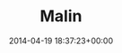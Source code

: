 ---
title:		"Malin"
type:		"photos"
mediatype:		"upload"
location:		"Berlin, Germany"
date:		"2014-04-19 18:37:23+00:00"
album:		"people"
filename:		"german-actress-forest.md"
series:		"unicorns"
cl_public_id:		"people/german-actress-forest"
cl_version:		1497005412
format:		"tiff"
bytes:		1849760
width:		810
height:		1440
colours:
- "#C49774"
- "#7C8633"
- "#2A2925"
- "#806D4D"
- "#CFAD7E"
- "#B3B84F"
- "#687927"
- "#282216"
- "#1A1D1B"
- "#ECDCC4"
- "#7E7941"
- "#15170B"
- "#8D674A"
- "#BBB66F"
- "#746C5F"
exposure_mode:		"Auto"
program:		"Program AE"
aperture:		"2.8"
focal_length:		"200.0 mm"
iso:		"640"
shutter_speed:		"1/250"
metering:		"Multi-segment"
flash:		"Off, Did not fire"
white_balance:		"As Shot"
colour_temp:		"6300"
has_crop:		"false"
orientation:		"Horizontal (normal)"
camera_model:		"NIKON D800"
lens_info:		"70-200mm f/2.8"
artist: "Matt Finucane"
x_resolution:		"300"
y_resolution:		"300"
---